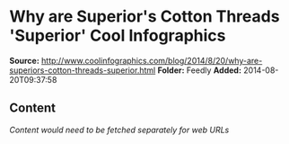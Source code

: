 # Why are Superior's Cotton Threads 'Superior' Cool Infographics

**Source:** http://www.coolinfographics.com/blog/2014/8/20/why-are-superiors-cotton-threads-superior.html
**Folder:** Feedly
**Added:** 2014-08-20T09:37:58




## Content
*Content would need to be fetched separately for web URLs*
